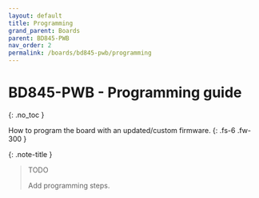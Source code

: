 ```yaml
---
layout: default
title: Programming
grand_parent: Boards
parent: BD845-PWB
nav_order: 2
permalink: /boards/bd845-pwb/programming
---
```


# BD845-PWB - Programming guide
{: .no_toc }

How to program the board with an updated/custom firmware.
{: .fs-6 .fw-300 }

{: .note-title }
> TODO 
>
> Add programming steps.